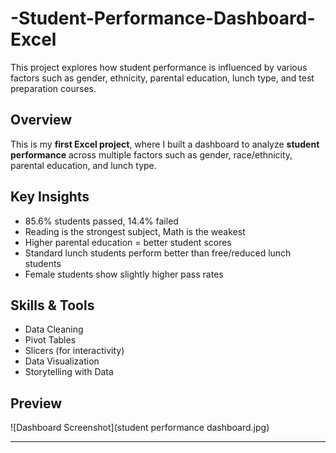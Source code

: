 # -Student-Performance-Dashboard-Excel
This project explores how student performance is influenced by various factors such as gender, ethnicity, parental education, lunch type, and test preparation courses.

## Overview
This is my **first Excel project**, where I built a dashboard to analyze **student performance** across multiple factors such as gender, race/ethnicity, parental education, and lunch type.

## Key Insights
- 85.6% students passed, 14.4% failed  
- Reading is the strongest subject, Math is the weakest  
- Higher parental education = better student scores  
- Standard lunch students perform better than free/reduced lunch students  
- Female students show slightly higher pass rates  

## Skills & Tools
- Data Cleaning  
- Pivot Tables  
- Slicers (for interactivity)  
- Data Visualization  
- Storytelling with Data

## Preview  
![Dashboard Screenshot](student performance dashboard.jpg)


---


